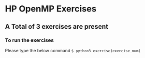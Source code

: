 # HP OpenMP Exercises
## A Total of 3 exercises are present
### To run the exercises
Please type the below command
`$ python3 exercise(exercise_num)`